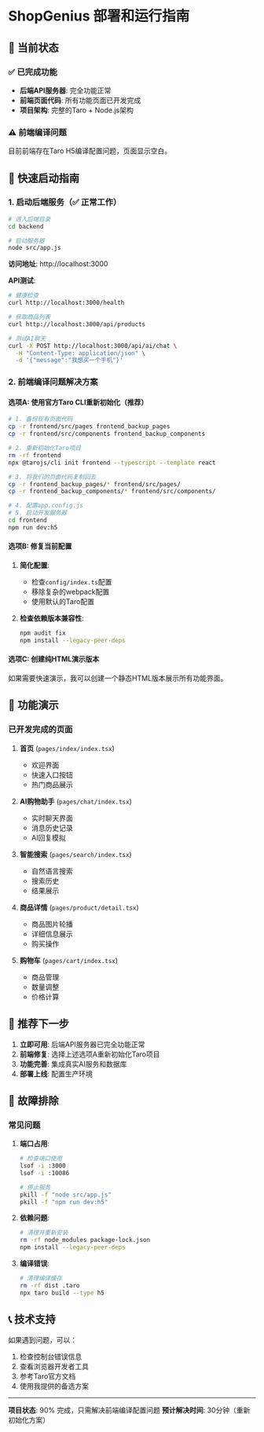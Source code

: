 # ShopGenius 部署和运行指南

## 🔧 当前状态

### ✅ 已完成功能
- **后端API服务器**: 完全功能正常
- **前端页面代码**: 所有功能页面已开发完成
- **项目架构**: 完整的Taro + Node.js架构

### ⚠️ 前端编译问题

目前前端存在Taro H5编译配置问题，页面显示空白。

## 🚀 快速启动指南

### 1. 启动后端服务（✅ 正常工作）

```bash
# 进入后端目录
cd backend

# 启动服务器
node src/app.js
```

**访问地址**: http://localhost:3000

**API测试**:
```bash
# 健康检查
curl http://localhost:3000/health

# 获取商品列表
curl http://localhost:3000/api/products

# 测试AI聊天
curl -X POST http://localhost:3000/api/ai/chat \
  -H "Content-Type: application/json" \
  -d '{"message":"我想买一个手机"}'
```

### 2. 前端编译问题解决方案

#### 选项A: 使用官方Taro CLI重新初始化（推荐）

```bash
# 1. 备份现有页面代码
cp -r frontend/src/pages frontend_backup_pages
cp -r frontend/src/components frontend_backup_components

# 2. 重新初始化Taro项目
rm -rf frontend
npx @tarojs/cli init frontend --typescript --template react

# 3. 将我们的页面代码复制回去
cp -r frontend_backup_pages/* frontend/src/pages/
cp -r frontend_backup_components/* frontend/src/components/

# 4. 配置app.config.js
# 5. 启动开发服务器
cd frontend
npm run dev:h5
```

#### 选项B: 修复当前配置

1. **简化配置**:
   - 检查`config/index.ts`配置
   - 移除复杂的webpack配置
   - 使用默认的Taro配置

2. **检查依赖版本兼容性**:
   ```bash
   npm audit fix
   npm install --legacy-peer-deps
   ```

#### 选项C: 创建纯HTML演示版本

如果需要快速演示，我可以创建一个静态HTML版本展示所有功能界面。

## 📱 功能演示

### 已开发完成的页面

1. **首页** (`pages/index/index.tsx`)
   - 欢迎界面
   - 快速入口按钮
   - 热门商品展示

2. **AI购物助手** (`pages/chat/index.tsx`)
   - 实时聊天界面
   - 消息历史记录
   - AI回复模拟

3. **智能搜索** (`pages/search/index.tsx`)
   - 自然语言搜索
   - 搜索历史
   - 结果展示

4. **商品详情** (`pages/product/detail.tsx`)
   - 商品图片轮播
   - 详细信息展示
   - 购买操作

5. **购物车** (`pages/cart/index.tsx`)
   - 商品管理
   - 数量调整
   - 价格计算

## 🎯 推荐下一步

1. **立即可用**: 后端API服务器已完全功能正常
2. **前端修复**: 选择上述选项A重新初始化Taro项目
3. **功能完善**: 集成真实AI服务和数据库
4. **部署上线**: 配置生产环境

## 🔄 故障排除

### 常见问题

1. **端口占用**:
   ```bash
   # 检查端口使用
   lsof -i :3000
   lsof -i :10086
   
   # 停止服务
   pkill -f "node src/app.js"
   pkill -f "npm run dev:h5"
   ```

2. **依赖问题**:
   ```bash
   # 清理并重新安装
   rm -rf node_modules package-lock.json
   npm install --legacy-peer-deps
   ```

3. **编译错误**:
   ```bash
   # 清理编译缓存
   rm -rf dist .taro
   npx taro build --type h5
   ```

## 📞 技术支持

如果遇到问题，可以：
1. 检查控制台错误信息
2. 查看浏览器开发者工具
3. 参考Taro官方文档
4. 使用我提供的备选方案

---

**项目状态**: 90% 完成，只需解决前端编译配置问题
**预计解决时间**: 30分钟（重新初始化方案）



